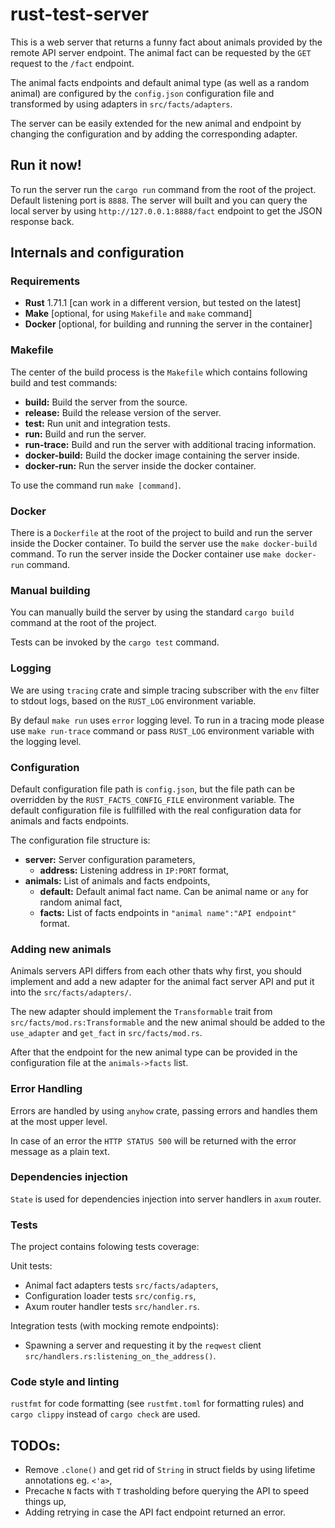 # rust-test-server

This is a web server that returns a funny fact about animals provided by the remote
API server endpoint. The animal fact can be requested by the `GET` request to the 
`/fact` endpoint. 

The animal facts endpoints and default animal type (as well as a random animal) are 
configured by the `config.json` configuration file and transformed by using adapters 
in `src/facts/adapters`. 

The server can be easily extended for the new animal and 
endpoint by changing the configuration and by adding the corresponding adapter.

## Run it now!
To run the server run the `cargo run` command from the root of the project. 
Default listening port is `8888`. The server will built and you can query the local 
server by using `http://127.0.0.1:8888/fact` endpoint to get the JSON response back.

## Internals and configuration

### Requirements
 - **Rust** 1.71.1 [can work in a different version, but tested on the latest]
 - **Make** [optional, for using `Makefile` and `make` command]
 - **Docker** [optional, for building and running the server in the container]

### Makefile
The center of the build process is the `Makefile` which contains following build and
test commands:
  - **build:** Build the server from the source.
  - **release:** Build the release version of the server.
  - **test:** Run unit and integration tests.
  - **run:** Build and run the server.
  - **run-trace:** Build and run the server with additional tracing information.
  - **docker-build:** Build the docker image containing the server inside.
  - **docker-run:** Run the server inside the docker container.

To use the command run `make [command]`.

### Docker
There is a `Dockerfile` at the root of the project to build and run the server inside
the Docker container. To build the server use the `make docker-build` command. To run
the server inside the Docker container use `make docker-run` command.

### Manual building
You can manually build the server by using the standard `cargo build` command at the
root of the project. 

Tests can be invoked by the `cargo test` command.

### Logging
We are using `tracing` crate and simple tracing subscriber with the `env` filter to 
stdout logs, based on the `RUST_LOG` environment variable.

By defaul `make run` uses `error` logging level. To run in a tracing mode please use
`make run-trace` command or pass `RUST_LOG` environment variable with the logging level.

### Configuration
Default configuration file path is `config.json`, but the file path can be overridden 
by the `RUST_FACTS_CONFIG_FILE` environment variable. The default configuration file is
fullfilled with the real configuration data for animals and facts endpoints.

The configuration file structure is:
  - **server:** Server configuration parameters,
    - **address:** Listening address in `IP:PORT` format,
  - **animals:** List of animals and facts endpoints,
    - **default:** Default animal fact name. Can be animal name or `any` for random animal fact,
    - **facts:** List of facts endpoints in `"animal name":"API endpoint"` format.

### Adding new animals
Animals servers API differs from each other thats why first, you should implement and add
a new adapter for the animal fact server API and put it into the `src/facts/adapters/`.

The new adapter should implement the `Transformable` trait from `src/facts/mod.rs:Transformable`
and the new animal should be added to the `use_adapter` and `get_fact` in 
`src/facts/mod.rs`.

After that the endpoint for the new animal type can be provided in the configuration
file at the `animals->facts` list.

### Error Handling
Errors are handled by using `anyhow` crate, passing errors and handles them
at the most upper level. 

In case of an error the `HTTP STATUS 500` will be returned with the error message
as a plain text.

### Dependencies injection
`State` is used for dependencies injection into server handlers in `axum` router.

### Tests
The project contains folowing tests coverage:

Unit tests:
 - Animal fact adapters tests `src/facts/adapters`,
 - Configuration loader tests `src/config.rs`,
 - Axum router handler tests `src/handler.rs`.

Integration tests (with mocking remote endpoints):
 - Spawning a server and requesting it by the `reqwest` client 
 `src/handlers.rs:listening_on_the_address()`.

### Code style and linting
`rustfmt` for code formatting (see `rustfmt.toml` for formatting rules) and 
`cargo clippy` instead of `cargo check` are used.

## TODOs:
- Remove `.clone()` and get rid of `String` in struct fields by using lifetime annotations eg. `<'a>`,
- Precache `N` facts with `T` trasholding before querying the API to speed things up,
- Adding retrying in case the API fact endpoint returned an error.
